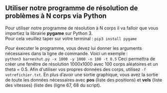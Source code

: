 Utiliser notre programme de résolution de problèmes à N corps via Python
------------------------------------

Pour utiliser notre programme de résolution à N corps il va falloir que vous importiez la librairie **pygame** sur Python 3.  
Pour cela veuillez taper sur votre terminal : `pip3 install pygame`

Pour éxecuter le programme, vous devez lui donner les arguments nécessaires dans la ligne de commande. Voici un exemple :  
`python3 barneshut.py -x 1000 -y 1000 -n 100 -t 0.5`
Ceci permettra de créer une fenêtre de résolution 1000x1000 avec 100 corps aléatoires et un theta = 0.5.
Afin d'utiliser vos propres données des corps, utilisez `-f votrefichier.txt`.
En plus d’avoir une sortie graphique, vous avez la sortie de toute les données nécessaires
avec **pos** (liste des positions) et **vels** (liste des vitesses) (liste des   (ligne 67, 68 du script).
